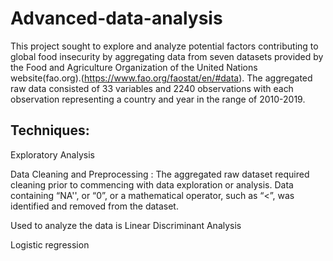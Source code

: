 # Advanced-data-analysis

This project sought to explore and analyze potential factors contributing to global food insecurity by aggregating data from seven datasets provided by the Food and Agriculture Organization of the United Nations website(fao.org).(https://www.fao.org/faostat/en/#data). The aggregated raw data consisted of 33 variables and 2240 observations with each observation representing a country and year in the range of 2010-2019.

## Techniques: 
Exploratory Analysis

Data Cleaning and Preprocessing :
The aggregated raw dataset required cleaning prior to commencing with data exploration or analysis. Data containing “NA'', or “0”, or a mathematical operator, such as “<”, was identified and removed from the dataset. 

Used to analyze the data is Linear Discriminant Analysis

Logistic regression

